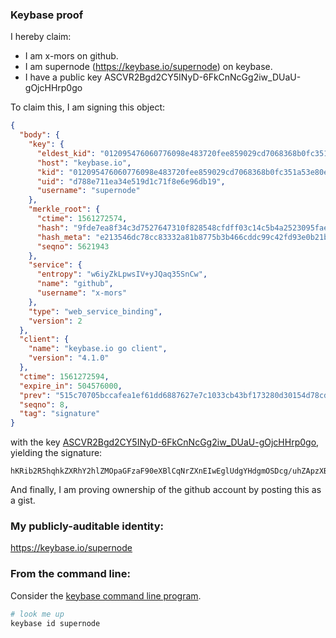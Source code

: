 ### Keybase proof

I hereby claim:

  * I am x-mors on github.
  * I am supernode (https://keybase.io/supernode) on keybase.
  * I have a public key ASCVR2Bgd2CY5INyD-6FkCnNcGg2iw_DUaU-gOjcHHrp0go

To claim this, I am signing this object:

```json
{
  "body": {
    "key": {
      "eldest_kid": "012095476060776098e483720fee859029cd7068368b0fc351a53e80e8dc1c7ae9d20a",
      "host": "keybase.io",
      "kid": "012095476060776098e483720fee859029cd7068368b0fc351a53e80e8dc1c7ae9d20a",
      "uid": "d788e711ea34e519d1c71f8e6e96db19",
      "username": "supernode"
    },
    "merkle_root": {
      "ctime": 1561272574,
      "hash": "9fde7ea8f34c3d7527647310f828548cfdff03c14c5b4a2523095fae3cde5985e8119ed6b4f60d0efbace30771f501f3dd19a1eb2ae76cf30632bd0debc913c0",
      "hash_meta": "e213546dc78cc83332a81b8775b3b466cddc99c42fd93e0b21bad3969bba2942",
      "seqno": 5621943
    },
    "service": {
      "entropy": "w6iyZkLpwsIV+yJQaq35SnCw",
      "name": "github",
      "username": "x-mors"
    },
    "type": "web_service_binding",
    "version": 2
  },
  "client": {
    "name": "keybase.io go client",
    "version": "4.1.0"
  },
  "ctime": 1561272594,
  "expire_in": 504576000,
  "prev": "515c70705bccafea1ef61dd6887627e7c1033cb43bf173280d30154d78cdedcb",
  "seqno": 8,
  "tag": "signature"
}
```

with the key [ASCVR2Bgd2CY5INyD-6FkCnNcGg2iw_DUaU-gOjcHHrp0go](https://keybase.io/supernode), yielding the signature:

```
hKRib2R5hqhkZXRhY2hlZMOpaGFzaF90eXBlCqNrZXnEIwEglUdgYHdgmOSDcg/uhZApzXBoNosPw1GlPoDo3Bx66dIKp3BheWxvYWTESpcCCMQgUVxwcFvMr+oe9h3WiHYn58EDPLQ78XMoDTAVTXjN7cvEIPurbwYoYFbsSk41hDG7hYs4uwRUtzVlrhfwfKzICepEAgHCo3NpZ8RA4dOfwcoO+Yy61b8IKQPpmzouexh+6TST9H+DXU1dFiS7KYoL/dHd1SkUSLKPRlFTwoJc6VeVp+L0tzm+sIaTAKhzaWdfdHlwZSCkaGFzaIKkdHlwZQildmFsdWXEILhCfDM/vk4AGF+5s7OoSiomUw+zfm1ObfZtKlCJ7NRjo3RhZ80CAqd2ZXJzaW9uAQ==

```

And finally, I am proving ownership of the github account by posting this as a gist.

### My publicly-auditable identity:

https://keybase.io/supernode

### From the command line:

Consider the [keybase command line program](https://keybase.io/download).

```bash
# look me up
keybase id supernode
```
